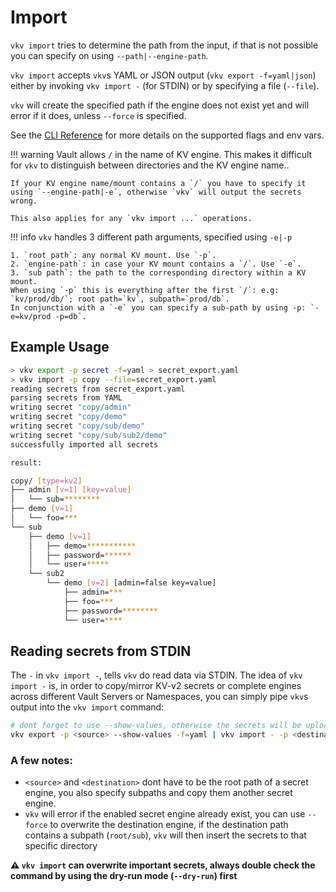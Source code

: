 # Import

`vkv import` tries to determine the path from the input, if that is not possible you can specify on using `--path|--engine-path`.

`vkv import` accepts `vkv`s YAML or JSON output (`vkv export -f=yaml|json`) either by invoking `vkv import -` (for STDIN) or by specifying a file (`--file`).

`vkv` will create the specified path if the engine does not exist yet and will error if it does, unless `--force` is specified.

See the [CLI Reference](https://github.com/FalcoSuessgott/vkv/cmd/vkv_import/) for more details on the supported flags and env vars.

!!! warning
    Vault allows `/` in the name of KV engine. This makes it difficult for `vkv` to distinguish between directories and the KV engine name..

    If your KV engine name/mount contains a `/` you have to specify it using `--engine-path|-e`, otherwise `vkv` will output the secrets wrong.

    This also applies for any `vkv import ...` operations.

!!! info
    `vkv` handles 3 different path arguments, specified using `-e|-p`

    1. `root path`: any normal KV mount. Use `-p`.
    2. `engine-path`: in case your KV mount contains a `/`. Use `-e`.
    3. `sub path`: the path to the corresponding directory within a KV mount.
    When using `-p` this is everything after the first `/`: e.g: `kv/prod/db/`; root path=`kv`, subpath=`prod/db`.
    In conjunction with a `-e` you can specify a sub-path by using -p: `-e=kv/prod -p=db`.

## Example Usage
```bash
> vkv export -p secret -f=yaml > secret_export.yaml
> vkv import -p copy --file=secret_export.yaml
reading secrets from secret_export.yaml
parsing secrets from YAML
writing secret "copy/admin"
writing secret "copy/demo"
writing secret "copy/sub/demo"
writing secret "copy/sub/sub2/demo"
successfully imported all secrets

result:

copy/ [type=kv2]
├── admin [v=1] [key=value]
│   └── sub=********
├── demo [v=1]
│   └── foo=***
└── sub
    ├── demo [v=1]
    │   ├── demo=***********
    │   ├── password=******
    │   └── user=*****
    └── sub2
        └── demo [v=2] [admin=false key=value]
            ├── admin=***
            ├── foo=***
            ├── password=********
            └── user=****
```

## Reading secrets from STDIN

The `-` in `vkv import -`, tells `vkv` do read data via STDIN. The idea of `vkv import -` is, in order to copy/mirror KV-v2 secrets or complete engines across different Vault Servers or Namespaces, you can simply pipe
`vkv`s output into the `vkv import` command:

```bash
# dont forget to use --show-values, otherwise the secrets will be uploaded masked.
vkv export -p <source> --show-values -f=yaml | vkv import - -p <destination>
```

### A few notes:
* `<source>` and `<destination>` dont have to be the root path of a secret engine, you also specify subpaths and copy them another secret engine.
* `vkv` will error if the enabled secret engine already exist, you can use `--force` to overwrite the destination engine, if the destination path contains a subpath (`root/sub`), `vkv` will then insert the secrets to that specific directory

**⚠️ `vkv import` can overwrite important secrets, always double check the command by using the dry-run mode (`--dry-run`) first**
